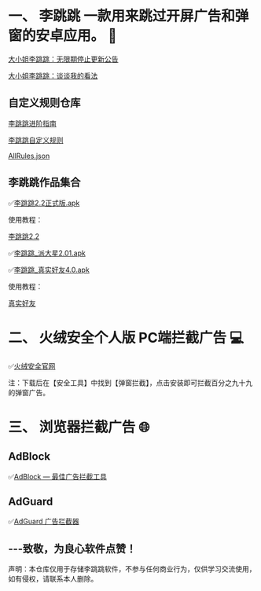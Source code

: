 # 一、 李跳跳 一款用来跳过开屏广告和弹窗的安卓应用。 📱


[大小姐李跳跳：无限期停止更新公告](https://mp.weixin.qq.com/s/ha6hHr40umlj-ExHdGFXXw)

[大小姐李跳跳：谈谈我的看法](https://mp.weixin.qq.com/s/gsC9STZlGrPNNEKUV4btkA)



## 自定义规则仓库

[李跳跳进阶指南](https://juejin.cn/post/6938590373740544007#heading-8)

[李跳跳自定义规则](https://github.com/Snoopy1866/LiTiaotiao-Custom-Rules/tree/main)

[AllRules.json](https://github.com/rongzhiy/LiTiaotiao/blob/main/AllRules.json)



##   李跳跳作品集合

✅[李跳跳2.2正式版.apk](https://github.com/rongzhiy/LiTiaotiao/blob/main/%E6%9D%8E%E8%B7%B3%E8%B7%B32.2%E6%AD%A3%E5%BC%8F%E7%89%88.apk)

使用教程：

[李跳跳2.2](https://www.bilibili.com/video/BV1rz4y1T7uv/?share_source=copy_web&vd_source=a6cccf0ec5cff281201d16f54d042779)


✅[李跳跳_派大星2.01.apk](https://github.com/rongzhiy/LiTiaotiao/blob/main/%E6%9D%8E%E8%B7%B3%E8%B7%B3_%E6%B4%BE%E5%A4%A7%E6%98%9F2.01.apk)


✅[李跳跳_真实好友4.0.apk](https://github.com/rongzhiy/LiTiaotiao/blob/main/%E6%9D%8E%E8%B7%B3%E8%B7%B3_%E7%9C%9F%E5%AE%9E%E5%A5%BD%E5%8F%8B4.0.apk)

使用教程：

[真实好友](https://www.bilibili.com/video/BV1GL4y1p7Pt/?share_source=copy_web&vd_source=a6cccf0ec5cff281201d16f54d042779)


# 二、 火绒安全个人版 PC端拦截广告 💻
✅[火绒安全官网](https://www.huorong.cn/)

注：下载后在【安全工具】中找到【弹窗拦截】，点击安装即可拦截百分之九十九的弹窗广告。

# 三、 浏览器拦截广告  🌐
## AdBlock
✅[AdBlock — 最佳广告拦截工具](https://microsoftedge.microsoft.com/addons/detail/adblock-%E2%80%94-%E6%9C%80%E4%BD%B3%E5%B9%BF%E5%91%8A%E6%8B%A6%E6%88%AA%E5%B7%A5%E5%85%B7/ndcileolkflehcjpmjnfbnaibdcgglog)


## AdGuard
✅[AdGuard 广告拦截器](https://microsoftedge.microsoft.com/addons/detail/adguard-%E5%B9%BF%E5%91%8A%E6%8B%A6%E6%88%AA%E5%99%A8/pdffkfellgipmhklpdmokmckkkfcopbh)


## ---致敬，为良心软件点赞！

声明：本仓库仅用于存储李跳跳软件，不参与任何商业行为，仅供学习交流使用，如有侵权，请联系本人删除。
